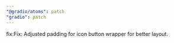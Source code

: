 ```yaml
---
"@gradio/atoms": patch
"gradio": patch
---
```


fix:Fix: Adjusted padding for icon button wrapper for better layout.
